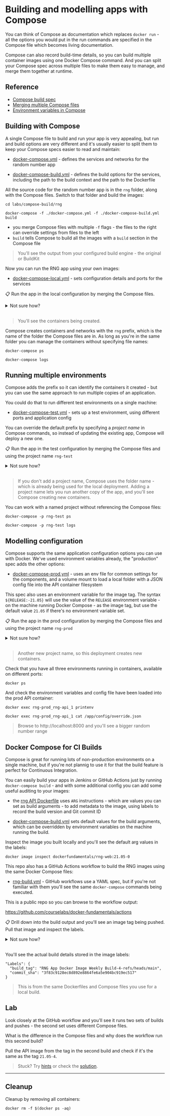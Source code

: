 # Building and modelling apps with Compose

You can think of Compose as documentation which replaces `docker run` - all the options you would put in the run commands are specified in the Compose file which becomes living documentation.

Compose can also record build-time details, so you can build multiple container images using one Docker Compose command. And you can split your Compose spec across multiple files to make them easy to manage, and merge them together at runtime.

## Reference

- [Compose build spec](https://docs.docker.com/compose/compose-file/compose-file-v3/#build)
- [Merging multiple Compose files](https://docs.docker.com/compose/extends/)
- [Environment variables in Compose](https://docs.docker.com/compose/environment-variables/)

## Building with Compose

A single Compose file to build and run your app is very appealing, but run and build options are very different and it's usually easier to split them to keep your Compose specs easier to read and maintain:

- [docker-compose.yml](/labs/compose-build/rng/docker-compose.yml) - defines the services and networks for the random number app

- [docker-compose-build.yml](/labs/compose-build/rng/docker-compose-build.yml) - defines the build options for the services, including the path to the build context and the path to the Dockerfile

All the source code for the random number app is in the `rng` folder, along with the Compose files. Switch to that folder and build the images:

```
cd labs/compose-build/rng

docker-compose -f ./docker-compose.yml -f ./docker-compose-build.yml build 
```

- you merge Compose files with multiple `-f` flags - the files to the right can override settings from files to the left
- `build` tells Compose to build all the images with a `build` section in the Compose file

> You'll see the output from your configured build engine - the original or BuildKit

Now you can run the RNG app using your own images:

- [docker-compose-local.yml](/labs/compose-build/rng/docker-compose-local.yml) - sets configuration details and ports for the services

📋 Run the app in the local configuration by merging the Compose files.

<details>
  <summary>Not sure how?</summary>

```
docker-compose -f ./docker-compose.yml -f ./docker-compose-local.yml up -d
```

</details><br/>

> You'll see the containers being created.

Compose creates containers and networks with the `rng` prefix, which is the name of the folder the Compose files are in. As long as you're in the same folder you can manage the containers without specifying file names:

```
docker-compose ps

docker-compose logs
```

## Running multiple environments

Compose adds the prefix so it can identify the containers it created - but you can use the same approach to run multiple copies of an application.

You could do that to run different test environments on a single machine:

- [docker-compose-test.yml](/labs/compose-build/rng/docker-compose-test.yml) - sets up a test environment, using different ports and application config

You can override the default prefix by specifying a *project name* in Compose commands, so instead of updating the existing app, Compose will deploy a new one.

📋 Run the app in the test configuration by merging the Compose files and using the project name `rng-test`

<details>
  <summary>Not sure how?</summary>

```
docker-compose -p rng-test -f ./docker-compose.yml -f ./docker-compose-test.yml up -d
```

</details><br/>

> If you don't add a project name, Compose uses the folder name - which is already being used for the local deployment. Adding a project name lets you run another copy of the app, and you'll see Compose creating new containers.

You can work with a named project without referencing the Compose files:

```
docker-compose -p rng-test ps

docker-compose -p rng-test logs
```

## Modelling configuration

Compose supports the same application configuration options you can use with Docker. We've used environment variables already, the "production" spec adds the other options:

- [docker-compose-prod.yml](/labs/compose-build/rng/docker-compose-prod.yml) - uses an env file for common settings for the components, and a volume mount to load a local folder with a JSON config file into the API container filesystem

This spec also uses an environment variable for the image tag. The syntax `${RELEASE:-21.05}` will use the value of the `RELEASE` environment variable - on the machine running Docker Compose - as the image tag, but use the default value `21.05` if there's no environment variable set.

📋 Run the app in the prod configuration by merging the Compose files and using the project name `rng-prod`

<details>
  <summary>Not sure how?</summary>

```
docker-compose -p rng-prod -f ./docker-compose.yml -f ./docker-compose-prod.yml up -d
```

</details><br/>

> Another new project name, so this deployment creates new containers.


Check that you have all three environments running in containers, available on different ports:

```
docker ps
```

And check the environment variables and config file have been loaded into the prod API container:

```
docker exec rng-prod_rng-api_1 printenv

docker exec rng-prod_rng-api_1 cat /app/config/override.json
```

> Browse to http://localhost:8000 and you'll see a bigger random number range

## Docker Compose for CI Builds

Compose is great for running lots of non-production environments on a single machine, but if you're not plannig to use it for that the build feature is perfect for Continuous Integration.

You can easily build your apps in Jenkins or GitHub Actions just by running `docker-compose build` - and with some additional config you can add some useful auditing to your images:

- the [rng API Dockerfile](/labs/compose-build/rng/docker/api/Dockerfile) uses `ARG` instructions - which are values you can set as build arguments - to add metadata to the image, using labels to record the build version and Git commit ID

- [docker-compose-build.yml](/labs/compose-build/rng/docker-compose-build.yml) sets default values for the build arguments, which can be overridden by environment variables on the machine running the build.

Inspect the image you built locally and you'll see the default arg values in the labels:

```
docker image inspect dockerfundamentals/rng-web:21.05-0
```

This repo also has a GitHub Actions workflow to build the RNG images using the same Docker Compose files:

- [rng-build.yml](/.github/workflows/rng-build.yml) - GitHub workflows use a YAML spec, but if you're not familiar with them you'll see the same `docker-compose` commands being executed.

This is a public repo so you can browse to the workflow output:

https://github.com/courselabs/docker-fundamentals/actions

📋 Drill down into the build output and you'll see an image tag being pushed. Pull that image and inspect the labels.

<details>
  <summary>Not sure how?</summary>

```
docker pull dockerfundamentals/rng-api:21.05-4

docker image inspect dockerfundamentals/rng-api:21.05-4
```

</details><br/>

You'll see the actual build details stored in the image labels:

```
"Labels": {
  "build_tag": "RNG App Docker Image Weekly Build-4-refs/heads/main",
  "commit_sha": "3f83c9128ec8d892e8864fe6a5e904bc919ec517"
}
```

> This is from the same Dockerfiles and Compose files you use for a local build.

## Lab

Look closely at the GitHub workflow and you'll see it runs two sets of builds and pushes - the second set uses different Compose files.

What is the difference in the Compose files and why does the workflow run this second build?

Pull the API image from the tag in the second build and check if it's the same as the tag `21.05-4`.

> Stuck? Try [hints](hints.md) or check the [solution](solution.md).

___
## Cleanup

Cleanup by removing all containers:

```
docker rm -f $(docker ps -aq)
```
